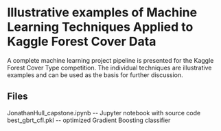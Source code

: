 # Illustrative examples of Machine Learning Techniques Applied to Kaggle Forest Cover Data

A complete machine learning project pipeline is presented for the Kaggle Forest Cover Type competition.  The individual techniques are illustrative examples and can be used as the basis for further discussion.

## Files

JonathanHull_capstone.ipynb -- Jupyter notebook with source code
best_gbrt_cfl.pkl -- optimized Gradient Boosting classifier
